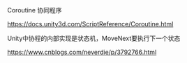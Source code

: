 Coroutine 协同程序

https://docs.unity3d.com/ScriptReference/Coroutine.html

Unity中协程的内部实现是状态机，MoveNext要执行下一个状态

https://www.cnblogs.com/neverdie/p/3792766.html
